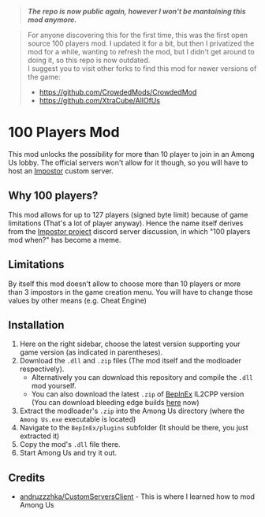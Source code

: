 >***The repo is now public again, however I won't be mantaining this mod anymore.***

>For anyone discovering this for the first time, this was the first open source 100 players mod. I updated it for a bit, but then I privatized the mod for a while, wanting to refresh the mod, but I didn't get around to doing it, so this repo is now outdated.<br>
>I suggest you to visit other forks to find this mod for newer versions of the game:
>- https://github.com/CrowdedMods/CrowdedMod
>- https://github.com/XtraCube/AllOfUs

# 100 Players Mod
This mod unlocks the possibility for more than 10 player to join in an Among Us lobby.
The official servers won't allow for it though, so you will have to host an [Impostor](https://github.com/AeonLucid/Impostor) custom server.

## Why 100 players?
This mod allows for up to 127 players (signed byte limit) because of game limitations (That's a lot of player anyway).
Hence the name itself derives from the [Impostor project](https://github.com/AeonLucid/Impostor) discord server 
discussion, in which "100 players mod when?" has become a meme.

## Limitations
By itself this mod doesn't allow to choose more than 10 players or more than 3 impostors in the game creation menu.
You will have to change those values by other means (e.g. Cheat Engine)

## Installation
1. Here on the right sidebar, choose the latest version supporting your game version (as indicated in parentheses).
2. Download the `.dll` and `.zip` files (The mod itself and the modloader respectively).
	- Alternatively you can download this repository and compile the `.dll` mod yourself.
	- You can also download the latest `.zip` of [BepInEx](https://github.com/BepInEx/BepInEx) IL2CPP version (You can download bleeding edge builds [here](https://builds.bepis.io/projects/bepinex_be) now)
3. Extract the modloader's `.zip` into the Among Us directory (where the `Among Us.exe` executable is located)
4. Navigate to the `BepInEx/plugins` subfolder (It should be there, you just extracted it)
5. Copy the mod's `.dll` file there.
6. Start Among Us and try it out.

## Credits
- [andruzzzhka/CustomServersClient](https://github.com/andruzzzhka/CustomServersClient) - This is where I learned how to mod Among Us
